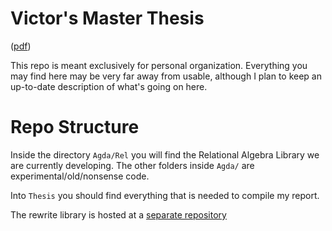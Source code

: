 Victor's Master Thesis 
=======================

([pdf](https://victorcmiraldo.github.io/data/MiraldoMsc.pdf))

This repo is meant exclusively for personal organization. Everything you may find
here may be very far away from usable, although I plan to keep an up-to-date
description of what's going on here.

Repo Structure
==============

Inside the directory `Agda/Rel` you will find the Relational Algebra Library we are
currently developing. The other folders inside `Agda/` are experimental/old/nonsense code.

Into `Thesis` you should find everything that is needed to compile my report.

The rewrite library is hosted at a [separate repository](https://github.com/VictorCMiraldo/agda-rw)
